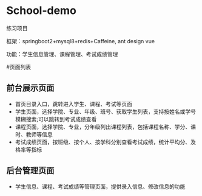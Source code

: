 # School-demo
练习项目

框架：springboot2+mysql8+redis+Caffeine, ant design vue

功能：学生信息管理、课程管理、考试成绩管理

#页面列表

## 前台展示页面
- 首页目录入口，跳转进入学生、课程、考试等页面
- 学生页面，选择学院、专业、年级、班号、获取学生列表，支持按姓名或学号模糊搜索;可以跳转到考试成绩查看
- 课程页面，选择学院、专业，分年级列出课程列表，包括课程名称、学分、课时、教师等信息
- 考试成绩页面，按班级、按个人、按学科分别查看考试成绩，统计平均分、及格率等指标

## 后台管理页面
- 学生信息、课程、考试成绩等管理页面，提供录入信息、修改信息的功能

